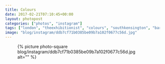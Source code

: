 ```yaml
---
title: Colours
date: 2017-02-21T07:10:45+00:00
layout: photopost
categories: ["photos", "instagram"]
tags: ["london", "theexhibitionist", "colours", "southkensington", "bar"]
image: "blog/instagram/ddb7cf71b0385be09b7a102f0677c56d.jpg"
---
```


<figure class="photo photo--square">
  {% picture photo-square blog/instagram/ddb7cf71b0385be09b7a102f0677c56d.jpg alt="" %}
</figure>


